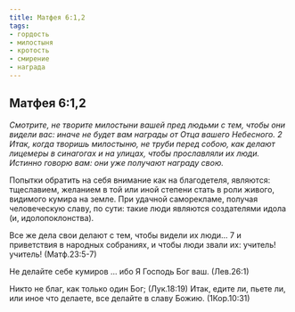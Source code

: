 ```yaml
---
title: Матфея 6:1,2
tags: 
- гордость
- милостыня
- кротость
- смирение
- награда
---
```


## Матфея 6:1,2

*Смотрите, не творите милостыни вашей пред людьми с тем, чтобы они видели вас: иначе не будет вам награды от Отца вашего Небесного. 2 Итак, когда творишь милостыню, не труби перед собою, как делают лицемеры в синагогах и на улицах, чтобы прославляли их люди. Истинно говорю вам: они уже получают награду свою.*

Попытки обратить на себя внимание как на благодетеля, являются: тщеславием, желанием в той или иной степени стать в роли живого, видимого кумира на земле. При удачной саморекламе, получая человеческую славу, по сути: такие люди являются создателями идола (и, идолопоклонства).

Все же дела свои делают с тем, чтобы видели их люди… 7 и приветствия в народных собраниях, и чтобы люди звали их: учитель! учитель! (Матф.23:5-7)

Не делайте себе кумиров … ибо Я Господь Бог ваш. (Лев.26:1)

Никто не благ, как только один Бог; (Лук.18:19)
Итак, едите ли, пьете ли, или иное что делаете, все делайте в славу Божию. (1Кор.10:31)